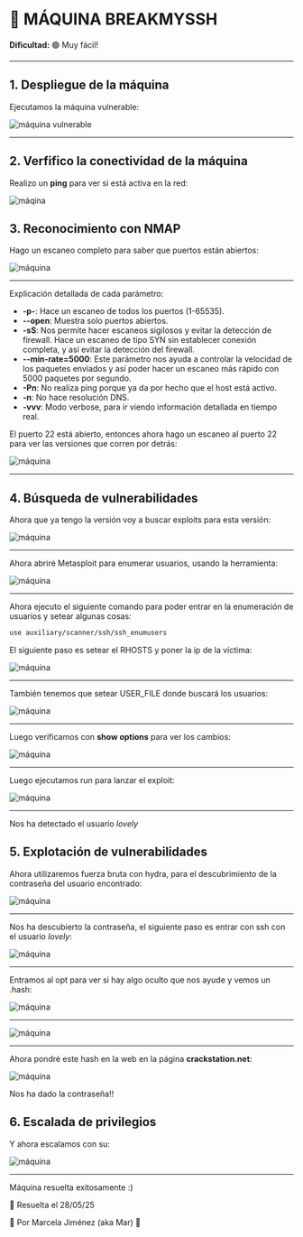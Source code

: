 # 🧠 MÁQUINA BREAKMYSSH

**Dificultad:** 🟢 Muy fácil!

---

## 1. Despliegue de la máquina

Ejecutamos la máquina vulnerable:

![máquina vulnerable](./images/1.png)

---
## 2. Verfifico la conectividad de la máquina

Realizo un **ping** para ver si está activa en la red:

![máqina](./images/2.png)

## 3. Reconocimiento con **NMAP**

Hago un escaneo completo para saber que puertos están abiertos: 

![máquina](./images/3.png)

---

Explicación detallada de cada parámetro:

- **-p-**: Hace un escaneo de todos los puertos (1-65535).
- **--open**: Muestra solo puertos abiertos.
- **-sS**: Nos permite hacer escaneos sigilosos y evitar la detección de firewall. Hace un escaneo de tipo SYN sin establecer conexión completa, y así evitar la detección del firewall.
- **--min-rate=5000**: Este parámetro nos ayuda a controlar la velocidad de los paquetes enviados y así poder hacer un escaneo más rápido con 5000 paquetes por segundo.
- **-Pn**: No realiza ping porque ya da por hecho que el host está activo.
- **-n**: No hace resolución DNS.
- **-vvv**: Modo verbose, para ir viendo información detallada en tiempo real.


El puerto 22 está abierto, entonces ahora hago un escaneo al puerto 22 para ver las versiones que corren por detrás:

![máquina](./images/4.png)

---

## 4. Búsqueda de vulnerabilidades

Ahora que ya tengo la versión voy a buscar exploits para esta versión:

![máquina](./images/5.png)

---

Ahora abriré Metasploit para enumerar usuarios, usando la herramienta:

![máquina](./images/6.png)

---

Ahora ejecuto el siguiente comando para poder entrar en la enumeración de usuarios y setear algunas cosas:

```bash
use auxiliary/scanner/ssh/ssh_enumusers
```

El siguiente paso es setear el RHOSTS y poner la ip de la víctima:

![máquina](./images/7.png)

---
También tenemos que setear USER_FILE donde buscará los usuarios:

![máquina](./images/8.png)

---

Luego verificamos con **show options** para ver los cambios:

![máquina](./images/9.png)

---

Luego ejecutamos run para lanzar el exploit:

![máquina](./images/10.png)

---

Nos ha detectado el usuario *lovely*

## 5. Explotación de vulnerabilidades

Ahora utilizaremos fuerza bruta con hydra, para el descubrimiento de la contraseña del usuario encontrado:

![máquina](./images/11.png)

---

Nos ha descubierto la contraseña, el siguiente paso es entrar con ssh con el usuario *lovely*:

![máquina](./images/12.png)

---

Entramos al opt para ver si hay algo oculto que nos ayude y vemos un .hash:

![máquina](./images/13.png)

---
![máquina](./images/14.png)

---

Ahora pondré este hash en la web en la página **crackstation.net**:

![máquina](./images/15.png)

Nos ha dado la contraseña!!

## 6. Escalada de privilegios

Y ahora escalamos con su:

![máquina](./images/16.png)

---

Máquina resuelta exitosamente :) 

📅 Resuelta el 28/05/25

👩 Por Marcela Jiménez (aka Mar)
🐉






